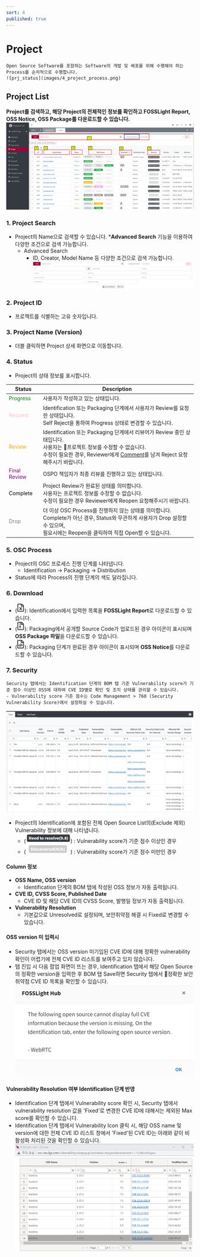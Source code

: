 ```yaml
---
sort: 4
published: true
---
```

# Project
```note
Open Source Software를 포함하는 Software의 개발 및 배포를 위해 수행해야 하는 Process를 순차적으로 수행합니다.  
![prj_status](images/4_project_process.png)
```

## Project List
**Project를 검색하고, 해당 Project의 전체적인 정보를 확인하고 FOSSLight Report, OSS Notice, OSS Package를 다운로드할 수 있습니다.**
![ProjectList](images/4_project_list_main.png)  

### 1. Project Search
- Project의 Name으로 검색할 수 있습니다. ***Advanced Search** 기능을 이용하여 다양한 조건으로 검색 가능합니다.
    - Advanced Search
        - ID, Creator, Model Name 등 다양한 조건으로 검색 가능합니다.
    ![Project_adv_search](images/4_project_search_adv.png)


### 2. Project ID
- 프로젝트를 식별하는 고유 숫자입니다.

### 3. Project Name (Version)
- 더블 클릭하면 Project 상세 화면으로 이동합니다.

### 4. Status
- Project의 상태 정보를 표시합니다.

|Status|   Description   |
|----|----|
|<span style="color:green"> Progress </span>| 사용자가 작성하고 있는 상태입니다.|
|<span style="color:pink"> Request </span>| Identification 또는 Packaging 단계에서 사용자가 Review를 요청한 상태입니다. <br>Self Reject을 통하여 Progress 상태로 변경할 수 있습니다.|
|<span style="color:orange"> Review </span>| Identification 또는 Packaging 단계에서 리뷰어가 Review 중인 상태입니다.<br>사용자는 프로젝트 정보를 수정할 수 없습니다. <br>수정이 필요한 경우, Reviewer에게 [Comment](#comment)를 남겨 Reject 요청해주시기 바랍니다.|
|<span style="color:purple"> Final Review </span>| OSPO 책임자가 최종 리뷰를 진행하고 있는 상태입니다.|
|<span style="color:black"> Complete </span>| Project Review가 완료된 상태를 의미합니다. <br>사용자는 프로젝트 정보를 수정할 수 없습니다.<br> 수정이 필요한 경우 Reviewer에게 Reopen 요청해주시기 바랍니다.|
|<span style="color:grey"> Drop </span>| 더 이상 OSC Process를 진행하지 않는 상태를 의미합니다. <br> Complete가 아닌 경우, Status와 무관하게 사용자가 Drop 설정할 수 있으며, <br>필요시에는 Reopen을 클릭하여 직접 Open할 수 있습니다.|


### 5. OSC Process
- Project의 OSC 프로세스 진행 단계를 나타냅니다.
    - Identification -> Packaging -> Distribution
- Status에 따라 Process의 진행 단계의 색도 달라집니다.


### 6. Download
- (<img src="images/4_project_download_report_icon.PNG" width="20" height="25" />): Identification에서 입력한 목록을 **FOSSLight Report**로 다운로드할 수 있습니다.
- (<img src="images/4_project_download_file_icon.PNG" width="20" height="25" />): Packaging에서 공개할 Source Code가 업로드된 경우 아이콘이 표시되며 **OSS Package 파일**을 다운로드할 수 있습니다.
- (<img src="images/4_project_download_notice_icon.PNG" width="20" height="25" />): Packaging 단계가 완료된 경우 아이콘이 표시되며 **OSS Notice**를 다운로드할 수 있습니다.


### 7. Security
```note
Security 탭에서는 Identification 단계의 BOM 탭 기준 Vulnerability score가 기준 점수 이상인 OSS에 대하여 CVE ID별로 확인 및 조치 상태를 관리할 수 있습니다.
- Vulnerability score 기준 점수는 Code Management > 760 (Security Vulnerability Score)에서 설정하실 수 있습니다.
```
![prj](images/4_project_sec_list.PNG)
- Project의 Identification에 포함된 전체 Open Source List의(Exclude 제외) Vulnerability 정보에 대해 나타냅니다.
    - (<img src="images/4_project_security_need_to_resolve.PNG" width="120" height="25" />) : Vulnerability score가 기준 점수 이상인 경우 
    - (<img src="images/4_project_security_na.PNG" width="120" height="25" />) : Vulnerability score가 기준 점수 미만인 경우 


#### Column 정보
- **OSS Name, OSS version**
    - Identification 단계의 BOM 탭에 작성된 OSS 정보가 자동 출력됩니다.
- **CVE ID, CVSS Score, Published Date**
    - CVE ID 및 해당 CVE ID의 CVSS Score, 발행일 정보가 자동 출력됩니다. 
- **Vulnerability Resolution**
    - 기본값으로 Unresolved로 설정되며, 보안취약점 해결 시 Fixed로 변경할 수 있습니다. 

#### OSS version 미 입력시
- Security 탭에서는 OSS version 미기입된 CVE ID에 대해 정확한 vulnerability 확인이 어렵기에 전체 CVE ID 리스트를 보여주고 있지 않습니다.
- 탭 진입 시 다음 팝업 화면이 뜨는 경우, Identification 탭에서 해당 Open Source의 정확한 version을 입력한 후 BOM 탭 Save하면 
Security 탭에서 정확한 보안취약점 CVE ID 목록을 확인할 수 있습니다.  
![prj](images/4_project_sec_popup.PNG)

#### Vulnerability Resolution 여부 Identification 단계 반영
- Identification 단계 탭에서 Vulnerability score 확인 시, Security 탭에서 vulnerability resolution 값을 'Fixed'로 변경한 CVE ID에 대해서는 제외된 Max score를 확인할 수 있습니다.
- Identification 단계 탭에서 Vulnerability Icon 클릭 시, 해당 OSS name 및 version에 대한 전체 CVE ID 리스트 창에서 'Fixed'된 CVE ID는 아래와 같이 비활성화 처리된 것을 확인할 수 있습니다.  
![fixed](images/4_project_security_fixed.png)
<br>
